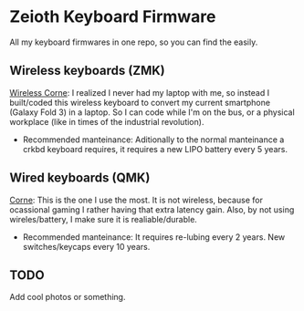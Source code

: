 # Zeioth Keyboard Firmware
All my keyboard firmwares in one repo, so you can find the easily.

## Wireless keyboards (ZMK)

[Wireless Corne](https://github.com/Zeioth/zmk-config): I realized I never had my laptop with me, so instead I built/coded this wireless keyboard to convert my current smartphone (Galaxy Fold 3) in a laptop. So I can code while I'm on the bus, or a physical workplace (like in times of the industrial revolution). 

* Recommended manteinance: Aditionally to the normal manteinance a crkbd keyboard requires, it requires a new LIPO battery every 5 years.

## Wired keyboards (QMK)

[Corne](https://github.com/Zeioth/zeioth-crkbd): This is the one I use the most. It is not wireless, because for ocassional gaming I rather having that extra latency gain. Also, by not using wireles/battery, I make sure it is realiable/durable. 

* Recommended manteinance: It requires re-lubing every 2 years. New switches/keycaps every 10 years.

## TODO
Add cool photos or something.
